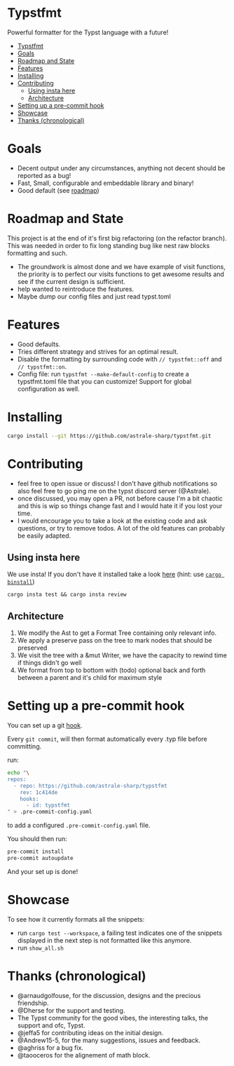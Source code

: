 # Typstfmt

Powerful formatter for the Typst language with a future!

- [Typstfmt](#typstfmt)
- [Goals](#goals)
- [Roadmap and State](#roadmap-and-state)
- [Features](#features)
- [Installing](#installing)
- [Contributing](#contributing)
  - [Using insta here](#using-insta-here)
  - [Architecture](#architecture)
- [Setting up a pre-commit hook](#setting-up-a-pre-commit-hook)
- [Showcase](#showcase)
- [Thanks (chronological)](#thanks-chronological)

# Goals

- Decent output under any circumstances, anything not decent should be reported
  as a bug!
- Fast, Small, configurable and embeddable library and binary!
- Good default (see [roadmap](#roadmap))

# Roadmap and State

This project is at the end of it's first big refactoring (on the refactor branch).
This was needed in order to fix long standing bug like nest raw blocks formatting and such.

- The groundwork is almost done and we have example of visit functions, 
  the priority is to perfect our visits functions to get awesome results and see if the current design is sufficient.
- help wanted to reintroduce the features.
- Maybe dump our config files and just read typst.toml


# Features

- Good defaults.
- Tries different strategy and strives for an optimal result.
- Disable the formatting by surrounding code with `// typstfmt::off` and `//
  typstfmt::on`.
- Config file: run `typstfmt --make-default-config` to create a typstfmt.toml
  file that you can customize! Support for global configuration as well.


# Installing

```sh
cargo install --git https://github.com/astrale-sharp/typstfmt.git
```


# Contributing

- feel free to open issue or discuss! I don't have github notifications so also
  feel free to go ping me on the typst discord server (@Astrale).
- once discussed, you may open a PR, not before cause I'm a bit chaotic and
  this is wip so things change fast and I would hate it if you lost your time.
- I would encourage you to take a look at the existing code and ask questions, or try to 
  remove todos.
  A lot of the old features can probably be easily adapted.

## Using insta here

We use insta! If you don't have it installed take a look
[here](https://insta.rs/docs/cli/) (hint: use  [`cargo
binstall`](https://github.com/cargo-bins/cargo-binstall))


`cargo insta test && cargo insta review`


## Architecture

1. We modify the Ast to get a Format Tree containing only relevant info.
2. We apply a preserve pass on the tree to mark nodes that should be preserved
3. We visit the tree with a &mut Writer, we have the capacity to rewind time if things didn't go well
4. We format from top to bottom with (todo) optional back and forth between a parent and it's child for maximum style


# Setting up a pre-commit hook

You can set up a git [hook](https://pre-commit.com).

Every `git commit`, will then format automatically every .typ file before
committing.

run:

```sh
echo "\
repos:
  - repo: https://github.com/astrale-sharp/typstfmt
    rev: 1c414de
    hooks:
      - id: typstfmt
" > .pre-commit-config.yaml
```

to add a configured `.pre-commit-config.yaml` file.

You should then run:

```sh
pre-commit install
pre-commit autoupdate
```

And your set up is done!


# Showcase

To see how it currently formats all the snippets:

- run `cargo test --workspace`, a failing test indicates one of the snippets displayed in
  the next step is not formatted like this anymore.
- run `show_all.sh`


# Thanks (chronological)

- @arnaudgolfouse, for the discussion, designs and the precious friendship.
- @Dherse for the support and testing.
- The Typst community for the good vibes, the
  interesting talks, the support and ofc, Typst.
- @jeffa5 for contributing ideas on the initial design.
- @Andrew15-5, for the many suggestions, issues and feedback.
- @aghriss for a bug fix.
- @taooceros for the alignement of math block.